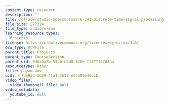 ```yaml
---
content_type: resource
description: ''
file: /ol-ocw-studio-app/courses/6-341-discrete-time-signal-processing-fall-2005/4f7be9dddb594fa1fb17e7cb05b4dccb_payam.wav
file_size: 277214
file_type: audio/x-wav
learning_resource_types:
- Projects
license: https://creativecommons.org/licenses/by-nc-sa/4.0/
ocw_type: OCWFile
parent_title: Projects
parent_type: CourseSection
parent_uid: 0d6abafb-55bb-d2d0-610e-ff377147d3aa
resourcetype: Other
title: payam.wav
uid: 4f7be9dd-db59-4fa1-fb17-e7cb05b4dccb
video_files:
  video_thumbnail_file: null
video_metadata:
  youtube_id: null
---
```

